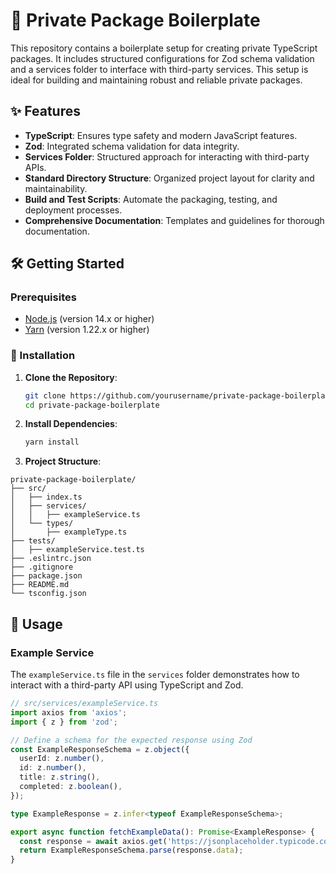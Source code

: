 # 🚀 Private Package Boilerplate

This repository contains a boilerplate setup for creating private TypeScript packages. It includes structured configurations for Zod schema validation and a services folder to interface with third-party services. This setup is ideal for building and maintaining robust and reliable private packages.

## ✨ Features

- **TypeScript**: Ensures type safety and modern JavaScript features.
- **Zod**: Integrated schema validation for data integrity.
- **Services Folder**: Structured approach for interacting with third-party APIs.
- **Standard Directory Structure**: Organized project layout for clarity and maintainability.
- **Build and Test Scripts**: Automate the packaging, testing, and deployment processes.
- **Comprehensive Documentation**: Templates and guidelines for thorough documentation.

## 🛠️ Getting Started

### Prerequisites

- [Node.js](https://nodejs.org/) (version 14.x or higher)
- [Yarn](https://yarnpkg.com/) (version 1.22.x or higher)

### 🚀 Installation

1. **Clone the Repository**:
   ```sh
   git clone https://github.com/yourusername/private-package-boilerplate.git
   cd private-package-boilerplate

2. **Install Dependencies**:
   ```sh
   yarn install

3. **Project Structure**:

```
private-package-boilerplate/
├── src/
│   ├── index.ts
│   ├── services/
│   │   ├── exampleService.ts
│   └── types/
│       ├── exampleType.ts
├── tests/
│   ├── exampleService.test.ts
├── .eslintrc.json
├── .gitignore
├── package.json
├── README.md
└── tsconfig.json
```

## 🔧 Usage

### Example Service

The `exampleService.ts` file in the `services` folder demonstrates how to interact with a third-party API using TypeScript and Zod.

```typescript
// src/services/exampleService.ts
import axios from 'axios';
import { z } from 'zod';

// Define a schema for the expected response using Zod
const ExampleResponseSchema = z.object({
  userId: z.number(),
  id: z.number(),
  title: z.string(),
  completed: z.boolean(),
});

type ExampleResponse = z.infer<typeof ExampleResponseSchema>;

export async function fetchExampleData(): Promise<ExampleResponse> {
  const response = await axios.get('https://jsonplaceholder.typicode.com/todos/1');
  return ExampleResponseSchema.parse(response.data);
}
```
